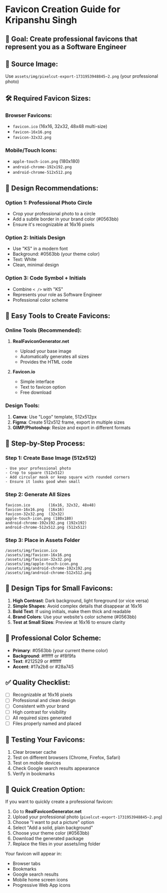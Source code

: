 # Favicon Creation Guide for Kripanshu Singh

## 🎯 **Goal**: Create professional favicons that represent you as a Software Engineer

## 📁 **Source Image**:

Use `assets/img/pixelcut-export-1731953948845~2.png` (your professional photo)

## 🛠️ **Required Favicon Sizes**:

### **Browser Favicons**:

- `favicon.ico` (16x16, 32x32, 48x48 multi-size)
- `favicon-16x16.png`
- `favicon-32x32.png`

### **Mobile/Touch Icons**:

- `apple-touch-icon.png` (180x180)
- `android-chrome-192x192.png`
- `android-chrome-512x512.png`

## 🎨 **Design Recommendations**:

### **Option 1: Professional Photo Circle**

- Crop your professional photo to a circle
- Add a subtle border in your brand color (#0563bb)
- Ensure it's recognizable at 16x16 pixels

### **Option 2: Initials Design**

- Use "KS" in a modern font
- Background: #0563bb (your theme color)
- Text: White
- Clean, minimal design

### **Option 3: Code Symbol + Initials**

- Combine `< />` with "KS"
- Represents your role as Software Engineer
- Professional color scheme

## 🔧 **Easy Tools to Create Favicons**:

### **Online Tools** (Recommended):

1. **RealFaviconGenerator.net**

   - Upload your base image
   - Automatically generates all sizes
   - Provides the HTML code

2. **Favicon.io**
   - Simple interface
   - Text to favicon option
   - Free download

### **Design Tools**:

1. **Canva**: Use "Logo" template, 512x512px
2. **Figma**: Create 512x512 frame, export in multiple sizes
3. **GIMP/Photoshop**: Resize and export in different formats

## 📝 **Step-by-Step Process**:

### **Step 1**: Create Base Image (512x512)

```
- Use your professional photo
- Crop to square (512x512)
- Add circular mask or keep square with rounded corners
- Ensure it looks good when small
```

### **Step 2**: Generate All Sizes

```
favicon.ico        (16x16, 32x32, 48x48)
favicon-16x16.png  (16x16)
favicon-32x32.png  (32x32)
apple-touch-icon.png (180x180)
android-chrome-192x192.png (192x192)
android-chrome-512x512.png (512x512)
```

### **Step 3**: Place in Assets Folder

```
/assets/img/favicon.ico
/assets/img/favicon-16x16.png
/assets/img/favicon-32x32.png
/assets/img/apple-touch-icon.png
/assets/img/android-chrome-192x192.png
/assets/img/android-chrome-512x512.png
```

## 🎨 **Design Tips for Small Favicons**:

1. **High Contrast**: Dark background, light foreground (or vice versa)
2. **Simple Shapes**: Avoid complex details that disappear at 16x16
3. **Bold Text**: If using initials, make them thick and readable
4. **Brand Colors**: Use your website's color scheme (#0563bb)
5. **Test at Small Sizes**: Preview at 16x16 to ensure clarity

## 🚀 **Professional Color Scheme**:

- **Primary**: #0563bb (your current theme color)
- **Background**: #ffffff or #f8f9fa
- **Text**: #212529 or #ffffff
- **Accent**: #17a2b8 or #28a745

## ✅ **Quality Checklist**:

- [ ] Recognizable at 16x16 pixels
- [ ] Professional and clean design
- [ ] Consistent with your brand
- [ ] High contrast for visibility
- [ ] All required sizes generated
- [ ] Files properly named and placed

## 📱 **Testing Your Favicons**:

1. Clear browser cache
2. Test on different browsers (Chrome, Firefox, Safari)
3. Test on mobile devices
4. Check Google search results appearance
5. Verify in bookmarks

## 🔗 **Quick Creation Option**:

If you want to quickly create a professional favicon:

1. Go to **RealFaviconGenerator.net**
2. Upload your professional photo (`pixelcut-export-1731953948845~2.png`)
3. Choose "I want to put a picture" option
4. Select "Add a solid, plain background"
5. Choose your theme color (#0563bb)
6. Download the generated package
7. Replace the files in your assets/img folder

Your favicon will appear in:

- Browser tabs
- Bookmarks
- Google search results
- Mobile home screen icons
- Progressive Web App icons
